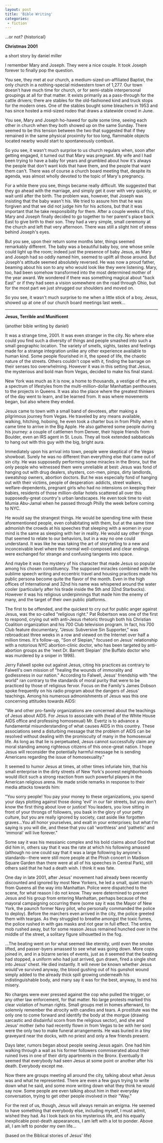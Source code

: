```yaml
---
layout: post
title: 'Bible Writing'
categories:
 - fiction
---
```


...or not? {historical}


<b>Christmas 2001</b>

a short story by daniel miller 



I remember Mary and Joseph. They were a nice couple. It took Joseph forever to finally pop the question.



You see, they met at our church, a medium-sized un-affiliated Baptist, the only church in a nothing-special midwestern town of 1,277. Our town doesn't have much time for church, or for semi-stable interpersonal groupings at all for that matter. It exists primarily as a pass-through for the cattle drivers; there are stables for the old-fashioned kind and truck stops for the modern ones. One of the stables bought some bleachers in 1953 and has since hosted a mid-sized rodeo that draws a statewide crowd in June.



You see, Mary and Joseph ho-hawed for quite some time, seeing each other in church when they both showed up on the same Sunday. There seemed to be this tension between the two that suggested that if they remained in the same physical proximity for too long, flammable objects located nearby would start to spontaneously combust.



So you see, it wasn't much surprise to us church regulars when, soon after getting engaged, it turned out that Mary was pregnant. My wife and I had been trying to have a baby for years and grumbled about how it's always the people that don't want kids that have them, and the people that want them can't. There was of course a church board meeting that, despite its agenda, was almost wholly devoted to the topic of Mary's pregnancy. 



For a while there you see, things became really difficult. We suggested that they go ahead with the marriage, and simply get it over with very quickly, or wait until after the birth. The problem was, however, that Joseph was insisting that the baby wasn't his. We tried to assure him that he was forgiven and that we did not judge him for his actions, but that it was important that he take responsibility for them. After a couple weeks of this, Mary and Joseph finally decided to go together to her parent's place back East to give birth to their son. They had a very simple, small ceremony at the church and left that very afternoon. There was still a slight hint of stress behind Joseph's eyes.



But you see, upon their return some months later, things seemed remarkably different. The baby was a beautiful baby boy, one whose smile could light up the room; indeed just the presence of baby Jesus, as Mary and Joseph had so oddly named him, seemed to uplift all those around. But Joseph's attitude seemed absolutely reversed. He was now a proud father, beaming about his son to any who would look like they were listening. Mary, too, had been somehow transformed into the most determined mother of the year award. We wondered if there was something magical about "back East" or if they had seen a vision somewhere on the road through Ohio, but for the most part we just shrugged our shoulders and moved on.



So you see, it wasn't much surprise to me when a little stick of a boy, Jesus, showed up at one of our church board meetings last week...


<hr>


<b>Jesus, Terrible and Munificent</b>

(another bible writing by daniel)



It was a strange time, 2001. It was even stranger in the city. No where else could you find such a diversity of things and people smashed into such a small geographic location. The variety of smells, sights, tastes and feelings made for a strange integration unlike any other experience available to human kind. Some people flourished in it, the speed of life, the chaotic nature of the streets. Others couldn't cope with it, finding the barrage on their senses too overwhelming. However it was in this setting that Jesus, the mysterious and bold man from Vegas, decided to make his final stand.



New York was much as it is now, a home to thousands, a vestige of the arts, a spectrum of lifestyles from the multi-million-dollar Manhattan penthouses to the projects in Queens. It was also the place where the greatest thinkers of the day went to learn, and be learned from. It was where movements began, but also where they ended.



Jesus came to town with a small band of devotees, after making a pilgrimous journey from Vegas. He traveled by any means available, walking, hitching, hoboing, he even took a charter bus in from Philly when it came time to arrive in the Big Apple. He also gathered some people during his journey: a couple of cattlemen from Denver, their hippie friends from Boulder, even an IRS agent in St. Louis. They all took extended sabbaticals to hang out with this guy with the big, bright aura.



Immediately upon his arrival into town, people were skeptical of the Vegas showboat. Surely he was no different than everything else that came out of sin city. He was supposedly performing some miracles in the Bronx, but the only people who witnessed them were unreliable at best: Jesus was fond of hanging out with drug dealers, shysters, con-men, pimps, dirty landlords, sweatshop owners, abortion doctors. But he was especially fond of hanging out with their victims, people of desperation: addicts, street walkers, welfare-dependents, pregnant girls who had no intensions on keeping their babies, residents of those million-dollar hotels scattered all over this supposedly-great country's urban landscapes. He even took time to visit Mumia Abu-Jamal when he passed through Philly the week before coming to NYC.



He would say the strangest things. He would be spending time with these aforementioned people, even cohabitating with them, but at the same time admonish the crowds at his speeches that sleeping with a women in your mind is the same as sleeping with her in reality. He would say other things that seemed to relate to our behaviors, but in a way no one could understand. It was like he was taking the art of storytelling to a new and inconceivable level where the normal well-composed and clear endings were exchanged for strange and confusing tangents into space.



And maybe it was the mystery of his character that made Jesus so popular among his chosen constituency. The supposed miracles combined with the sublime speech writing and eccentric travel and housing practices made his public persona become quite the flavor of the month. Even in the high offices of International and 32nd his name was whispered around the water cooler (particularly after his tirade inside the 5th and 32nd Starbucks). However it was his religious underpinnings that made him the enemy of many, and the target of their own public platforms.



The first to be offended, and the quickest to cry out for public anger against Jesus, was the so-called &quot;religious right.&quot; Pat Robertson was one of the first to respond, crying out with anti-Jesus rhetoric through both his Christian Coalition organization and his 700 Club television program. In fact, his 700 Club feature documentary, &quot;Jesus: Subversive Sin Supporter,&quot; was rebroadcast three weeks in a row and viewed on the Internet over half a million times. It's follow-up, &quot;Son of Slepian,&quot; focused on Jesus' relationship with a notorious NYC abortion-clinic doctor, who has been targeted by anti-abortion groups as the 'next Dr. Barnett Slepian' (the Buffalo doctor who was murdered by a sniper in 1998).



Jerry Falwell spoke out against Jesus, citing his practices as contrary to Falwell's own mission of &quot;healing the wounds of immorality and godlessness in our nation.&quot; According to Falwell, Jesus' friendship with &quot;the world&quot; ran contrary to the standards of moral purity that were to be practiced by those of religious fervor. Focus on the Family's James Dobson spoke frequently on his radio program about the dangers of Jesus' teachings. Among his numerous admonishments of Jesus was this one concerning attitudes towards AIDS: 



"We and other pro-family organizations are concerned about the teachings of Jesus about AIDS. For Jesus to associate with (head of the White House AIDS office and professing homosexual) Mr. Evertz is to advance a fundamental misunderstanding of what causes AIDS in this country. These associations send a disturbing message that the problem of AIDS can be resolved without dealing with the promiscuity of many in the homosexual life. As long as that lie is perpetuated, Jesus cannot successfully claim any moral standing among righteous citizens of this once-great nation. I hope Jesus will reconsider the potentially harmful message he is sending Americans regarding the issue of homosexuality.&quot;



It seemed to humor Jesus at times, at other times infuriate him, that his small enterprise in the dirty streets of New York's poorest neighborhoods would illicit such a strong reaction from such powerful players in the American religious arena. He made snide remarks in response to their media attacks towards him:



&quot;You sorry people! You pay your money to these organizations, you spend your days plotting against those doing 'evil' in our fair streets, but you don't know the first thing about love or justice! You leaders, you love sitting in front of your throngs of followers, you bask in the glory of your petty culture, but you are really ignored by society, cast aside like forgotten graves...You all honor yourselves, and exalt in your enterprises; but what I'm saying is you will die, and these that you call 'worthless' and 'pathetic' and 'immoral' will live forever.&quot;



Some say it was his messianic complex and his bold claims about God that did him in, others say that it was the rate at which his following amassed (although no one could say that it was a large following by anyone's standards--there were still more people at the Phish concert in Madison Square Garden than there were at all of his speeches in Central Park), still others said that he had a death wish. I think it was fate. 



One day in late 2001, after Jesus' movement had already been recently discounted and ignored by most New Yorkers, he led a small, quiet march from Queens all the way into Manhattan. Police were dispatched to the scene, for what reason I do not know. They were determined to prevent Jesus and his group from entering Manhattan, perhaps because of the mayoral campaigning occurring there (some say it was the Mayor of New York, the paunch former Navy pilot, who personally commanded the police to deploy). Before the marchers even arrived in the city, the police greeted them with teargas. As they struggled to breathe amongst the toxic fumes, the police rushed in with gas masks and riot gear in full effect. The entire mob rushed away, but for some reason Jesus remained hunched over in the middle of the street, a solitary figure silhouetted in the fog. 



...The beating went on for what seemed like eternity, until even the smoke lifted, and passer-byers amassed to see what was going down. More cops joined in, and in a bizarre series of events, just as it seemed that the beating had stopped, a uniform who had just arrived, gun drawn, fired a single shot into Jesus' chest. He died instantly. It will never be known whether Jesus would've survived anyway, the blood gushing out of his gunshot wound simply added to the already thick spill growing underneath his indistinguishable body, and many say it was for the best, anyway, to end his misery. 



No charges were ever pressed against the cop who pulled the trigger, or any other law enforcement, for that matter. No large protests marked this clear violation of human rights. Small groups met in homes afterward, to solemnly remember the atrocity with candles and tears. A prostitute was the only one to come forward and identify the body at the morgue (drawing sarcastic and disdainful scorn from the religious sector), and she and Jesus' mother (who had recently flown in from Vegas to be with her son) were the only two to make funeral arrangements. He was buried in a tiny graveyard near the docks, with no priest and only a few friends present.



Days later, rumors began about people seeing Jesus again. One had him walking through a wall as his former followers commiserated about their ruined lives in one of their dirty apartments in the Bronx. Eventually it seemed that everybody had seen Jesus at some point or another after his death. Everybody except me.



Now there are groups meeting all around the city, talking about what Jesus was and what he represented. There are even a few guys trying to write down what he said, and some more writing down what they think he would say now. Some people are even talking about him in their everyday conversation, trying to get other people involved in their &quot;Way.&quot;



For the rest of us, though, Jesus will always remain an enigma. He seemed to have something that everybody else, including myself, I must admit, wished they had. As I look back on his mysterious life, and his equally inexplicable post-death appearances, I am left with a lot to ponder. Above all, I am left to ponder my own life...




(based on the Biblical stories of Jesus' life)